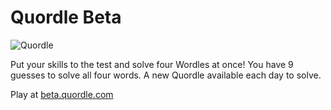 # Quordle Beta

![Quordle](https://beta.quordle.com/quordle-banner-1200.png)

Put your skills to the test and solve four Wordles at once! You have 9 guesses to solve all four words. A new Quordle available each day to solve.

Play at [beta.quordle.com](https://beta.quordle.com)
